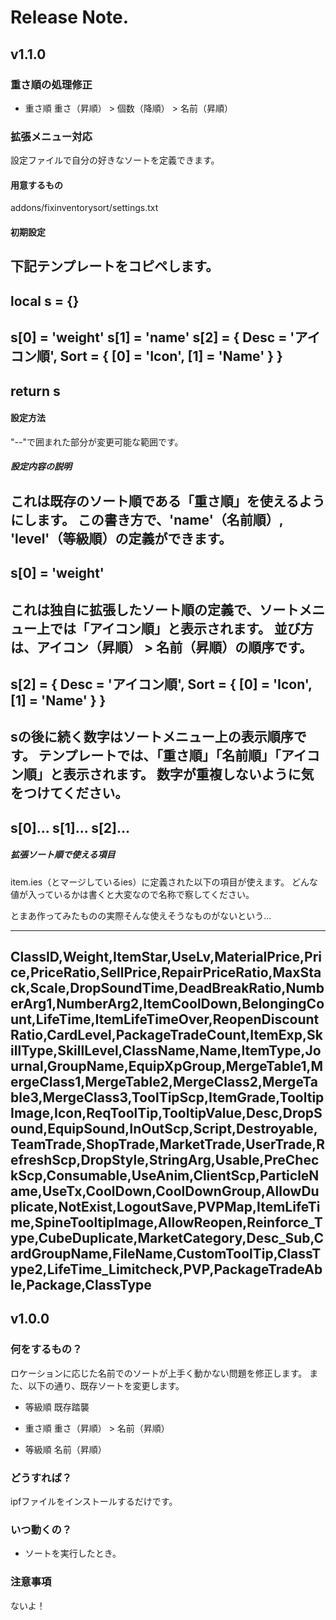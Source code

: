 # Release Note.

## v1.1.0

### 重さ順の処理修正

- 重さ順
重さ（昇順） > 個数（降順） > 名前（昇順）

### 拡張メニュー対応

設定ファイルで自分の好きなソートを定義できます。

#### 用意するもの

addons/fixinventorysort/settings.txt

#### 初期設定

下記テンプレートをコピペします。
---
local s = {}
--
s[0] = 'weight'
s[1] = 'name'
s[2] = {
  Desc = 'アイコン順',
  Sort = {
    [0] = 'Icon',
    [1] = 'Name'
  }
}
--
return s
---

#### 設定方法

"--"で囲まれた部分が変更可能な範囲です。

##### 設定内容の説明

これは既存のソート順である「重さ順」を使えるようにします。
この書き方で、'name'（名前順）, 'level'（等級順）の定義ができます。
---
s[0] = 'weight'
---

これは独自に拡張したソート順の定義で、ソートメニュー上では「アイコン順」と表示されます。
並び方は、アイコン（昇順） > 名前（昇順）の順序です。
---
s[2] = {
  Desc = 'アイコン順',
  Sort = {
    [0] = 'Icon',
    [1] = 'Name'
  }
}
---

sの後に続く数字はソートメニュー上の表示順序です。
テンプレートでは、「重さ順」「名前順」「アイコン順」と表示されます。
**数字が重複しないように気をつけてください。**
---
s[0]...
s[1]...
s[2]...
---

##### 拡張ソート順で使える項目

item.ies（とマージしているies）に定義された以下の項目が使えます。
どんな値が入っているかは書くと大変なので名称で察してください。

とまあ作ってみたものの実際そんな使えそうなものがないという...

---
ClassID,Weight,ItemStar,UseLv,MaterialPrice,Price,PriceRatio,SellPrice,RepairPriceRatio,MaxStack,Scale,DropSoundTime,DeadBreakRatio,NumberArg1,NumberArg2,ItemCoolDown,BelongingCount,LifeTime,ItemLifeTimeOver,ReopenDiscountRatio,CardLevel,PackageTradeCount,ItemExp,SkillType,SkillLevel,ClassName,Name,ItemType,Journal,GroupName,EquipXpGroup,MergeTable1,MergeClass1,MergeTable2,MergeClass2,MergeTable3,MergeClass3,ToolTipScp,ItemGrade,TooltipImage,Icon,ReqToolTip,TooltipValue,Desc,DropSound,EquipSound,InOutScp,Script,Destroyable,TeamTrade,ShopTrade,MarketTrade,UserTrade,RefreshScp,DropStyle,StringArg,Usable,PreCheckScp,Consumable,UseAnim,ClientScp,ParticleName,UseTx,CoolDown,CoolDownGroup,AllowDuplicate,NotExist,LogoutSave,PVPMap,ItemLifeTime,SpineTooltipImage,AllowReopen,Reinforce_Type,CubeDuplicate,MarketCategory,Desc_Sub,CardGroupName,FileName,CustomToolTip,ClassType2,LifeTime_Limitcheck,PVP,PackageTradeAble,Package,ClassType
---

## v1.0.0

### 何をするもの？

ロケーションに応じた名前でのソートが上手く動かない問題を修正します。
また、以下の通り、既存ソートを変更します。

- 等級順
既存踏襲

- 重さ順
重さ（昇順） > 名前（昇順）

- 等級順
名前（昇順）

### どうすれば？

ipfファイルをインストールするだけです。

### いつ動くの？

- ソートを実行したとき。

### 注意事項

ないよ！
